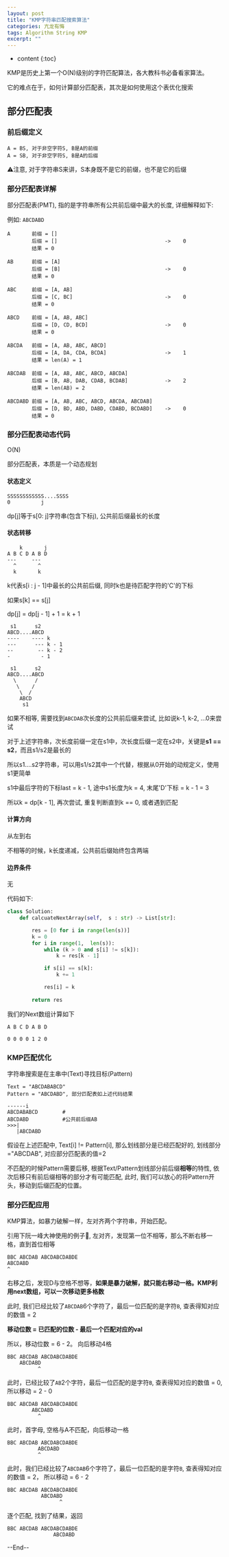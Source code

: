 ```yaml
---
layout: post
title: "KMP字符串匹配搜索算法"
categories: 亢龙有悔
tags: Algorithm String KMP
excerpt: ""
---
```


* content
{:toc}

KMP是历史上第一个O(N)级别的字符匹配算法，各大教科书必备看家算法。

它的难点在于，如何计算部分匹配表，其次是如何使用这个表优化搜索

## 部分匹配表

### 前后缀定义

```
A = BS, 对于非空字符S, B是A的前缀
A = SB, 对于非空字符S, B是A的后缀
```

⚠️注意, 对于字符串S来讲，S本身既不是它的前缀，也不是它的后缀

### 部分匹配表详解

部分匹配表(PMT), 指的是字符串所有公共前后缀中最大的长度, 详细解释如下:

例如: ```ABCDABD```

```
A       前缀 = []
        后缀 = []                                   ->    0
        结果 = 0

AB      前缀 = [A]
        后缀 = [B]                                  ->    0
        结果 = 0

ABC     前缀 = [A, AB]
        后缀 = [C, BC]                              ->    0
        结果 = 0

ABCD    前缀 = [A, AB, ABC]
        后缀 = [D, CD, BCD]                         ->    0
        结果 = 0

ABCDA   前缀 = [A, AB, ABC, ABCD]
        后缀 = [A, DA, CDA, BCDA]                   ->    1
        结果 = len(A) = 1

ABCDAB  前缀 = [A, AB, ABC, ABCD, ABCDA]
        后缀 = [B, AB, DAB, CDAB, BCDAB]            ->    2
        结果 = len(AB) = 2

ABCDABD 前缀 = [A, AB, ABC, ABCD, ABCDA, ABCDAB]
        后缀 = [D, BD, ABD, DABD, CDABD, BCDABD]    ->    0
        结果 = 0
```

### 部分匹配表动态代码

O(N)

部分匹配表，本质是一个动态规划

#### 状态定义

```
SSSSSSSSSSSS....SSSS
0          j
```

dp[j]等于s[0: j]字符串(包含下标j), 公共前后缀最长的长度

#### 状态转移

```
    k       j
A B C D A B D
---     ---
  ^       ^
  k       k
```
k代表s[i : j - 1]中最长的公共前后缀, 同时k也是待匹配字符的'C'的下标

如果s[k] == s[j]

dp[j] = dp[j - 1] + 1 = k + 1

```
 s1      s2
ABCD....ABCD
----    ---- k
---      --- k - 1
--        -- k - 2
-          - 1

 s1      s2
ABCD....ABCD
  \      /
   \    /
    \  /
    ABCD
     s1
```

如果不相等, 需要找到```ABCDAB```次长度的公共前后缀来尝试, 比如说k-1, k-2, ...0来尝试

对于上述字符串，次长度前缀一定在s1中，次长度后缀一定在s2中，关键是**s1 == s2**，而且s1/s2是最长的

所以s1....s2字符串，可以用s1/s2其中一个代替，根据从0开始的动规定义，使用s1更简单

s1中最后字符的下标last = k - 1, 途中s1长度为k = 4, 末尾'D'下标 = k - 1 = 3

所以k = dp[k - 1], 再次尝试, 重复判断直到k == 0, 或者遇到匹配

#### 计算方向

从左到右

不相等的时候，k长度递减，公共前后缀始终包含两端

#### 边界条件

无

代码如下:

```python
class Solution:
    def calcuateNextArray(self,  s : str) -> List[str]:

        res = [0 for i in range(len(s))]
        k = 0
        for i in range(1,  len(s)):
            while (k > 0 and s[i] != s[k]):
                k = res[k - 1]

            if s[i] == s[k]:
                k += 1

            res[i] = k
            
        return res
```

我们的Next数组计算如下

```
A B C D A B D

0 0 0 0 1 2 0
```

### KMP匹配优化

字符串搜索是在主串中(Text)寻找目标(Pattern)

```
Text = "ABCDABABCD"
Pattern = "ABCDABD", 部分匹配表如上述代码结果

------i
ABCDABABCD        # 
ABCDABD           #公共前后缀AB
>>>|
   |ABCDABD
```

假设在上述匹配中, Text[i] != Pattern[i], 那么划线部分是已经匹配好的, 划线部分="ABCDAB", 对应部分匹配表的值=2

不匹配的时候Pattern需要后移, 根据Text/Pattern划线部分前后缀**相等**的特性, 依次后移只有前后缀相等的部分才有可能匹配, 此时, 我们可以放心的将Pattern开头，移动到后缀匹配的位置。


### 部分匹配应用

KMP算法，如暴力破解一样，左对齐两个字符串，开始匹配。

引用下阮一峰大神使用的例子🌰, 左对齐，发现第一位不相等，那么不断右移一格，直到首位相等

```
BBC ABCDAB ABCDABCDABDE
ABCDABD
^
```

右移之后，发现D与空格不想等，**如果是暴力破解，就只能右移动一格。KMP利用next数组，可以一次移动更多格数**

此时, 我们已经比较了```ABCDAB```6个字符了，最后一位匹配的是字符```B```, 查表得知对应的数值 = 2

**移动位数 = 已匹配的位数 - 最后一个匹配对应的val**

所以，移动位数 = 6 - 2。 向后移动4格

```
BBC ABCDAB ABCDABCDABDE
    ABCDABD
          ^
```

此时，已经比较了```AB```2个字符，最后一位匹配的是字符```B```, 查表得知对应的数值 = 0, 所以移动 = 2 - 0

```
BBC ABCDAB ABCDABCDABDE
        ABCDABD
          ^
```

此时，首字母, 空格与A不匹配，向后移动一格

```
BBC ABCDAB ABCDABCDABDE
          ABCDABD
          ^
```

此时，我们已经比较了```ABCDAB```6个字符了，最后一位匹配的是字符```B```, 查表得知对应的数值 = 2， 所以移动 = 6 - 2

```
BBC ABCDAB ABCDABCDABDE
           ABCDABD
                 ^
```

逐个匹配, 找到了结果，返回

```
BBC ABCDAB ABCDABCDABDE
               ABCDABD
```

--End--
